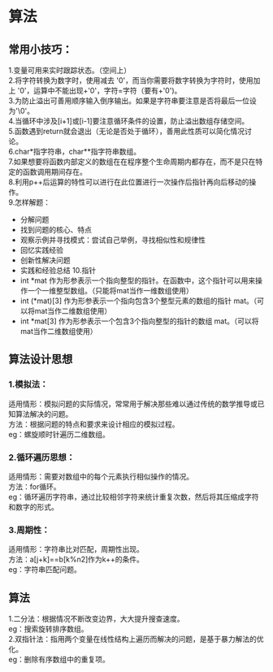 # 算法

## 常用小技巧：
1.变量可用来实时跟踪状态。（空间上）   
2.将字符转换为数字时，使用减去 '0'，而当你需要将数字转换为字符时，使用加上 '0'，运算中不能出现+'0'，字符=字符（要有+'0')。  
3.为防止溢出可善用顺序输入倒序输出。如果是字符串要注意是否将最后一位设为'\0'。     
4.当循环中涉及[i+1]或[i-1]要注意循环条件的设置，防止溢出数组存储空间。     
5.函数遇到return就会退出（无论是否处于循环），善用此性质可以简化情况讨论。  
6.char*指字符串，char**指字符串数组。  
7.如果想要将函数内部定义的数组在在程序整个生命周期内都存在，而不是只在特定的函数调用期间存在。  
8.利用p++后运算的特性可以进行在此位置进行一次操作后指针再向后移动的操作。  
9.怎样解题：  
* 分解问题
* 找到问题的核心、特点      
* 观察示例并寻找模式：尝试自己举例，寻找相似性和规律性    
* 回忆实践经验      
* 创新性解决问题    
* 实践和经验总结
10.指针  
* int *mat 作为形参表示一个指向整型的指针。在函数中，这个指针可以用来操作一个一维整型数组。（只能将mat当作一维数组使用）    
* int (*mat)[3] 作为形参表示一个指向包含3个整型元素的数组的指针 mat。（可以将mat当作二维数组使用）  
* int *mat[3] 作为形参表示一个包含3个指向整型的指针的数组 mat。（可以将mat当作二维数组使用）  




## 算法设计思想

### 1.模拟法：  
适用情形：模拟问题的实际情况，常常用于解决那些难以通过传统的数学推导或已知算法解决的问题。  
方法：根据问题的特点和要求来设计相应的模拟过程。  
eg：螺旋顺时针遍历二维数组。 
### 2.循环遍历思想：
适用情形：需要对数组中的每个元素执行相似操作的情况。  
方法：for循环。  
eg：循环遍历字符串，通过比较相邻字符来统计重复次数，然后将其压缩成字符和数字的形式。   
### 3.周期性：
适用情形：字符串比对匹配，周期性出现。  
方法：a[j+k]==b[k%n2]作为k++的条件。   
eg：字符串匹配问题。  

## 算法
1.二分法：根据情况不断改变边界，大大提升搜查速度。     
eg：搜索旋转排序数组。    
2.双指针法：指用两个变量在线性结构上遍历而解决的问题，是基于暴力解法的优化。  
eg：删除有序数组中的重复项。  

